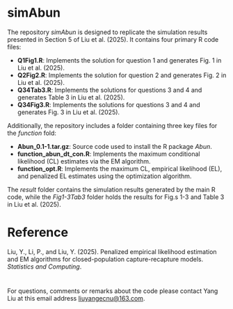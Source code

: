 # simAbun

The repository *simAbun* is designed to replicate the simulation results presented in Section 5 of Liu et al. (2025). It contains four primary R code files:

- **Q1Fig1.R**: Implements the solution for question 1 and generates Fig. 1 in Liu et al. (2025).
- **Q2Fig2.R**: Implements the solution for question 2 and generates Fig. 2 in Liu et al. (2025).
- **Q34Tab3.R**: Implements the solutions for questions 3 and 4 and generates Table 3 in Liu et al. (2025).
- **Q34Fig3.R**: Implements the solutions for questions 3 and 4 and generates Fig. 3 in Liu et al. (2025).

Additionally, the repository includes a folder containing three key files for the *function* fold:

- **Abun_0.1-1.tar.gz**: Source code used to install the R package *Abun*.
- **function_abun_dt_con.R**: Implements the maximum conditional likelihood (CL) estimates via the EM algorithm.
- **function_opt.R**: Implements the maximum CL, empirical likelihood (EL), and penalized EL estimates using the optimization algorithm.

The *result* folder contains the simulation results generated by the main R code, while the *Fig1-3Tab3* folder holds the results for Fig.s 1-3 and Table 3 in Liu et al. (2025).


# Reference
Liu, Y., Li, P., and Liu, Y. (2025). Penalized empirical likelihood estimation and EM algorithms for closed-population capture-recapture models. *Statistics and Computing*.


#

For questions, comments or remarks about the code please contact Yang Liu at this email address <liuyangecnu@163.com>.
